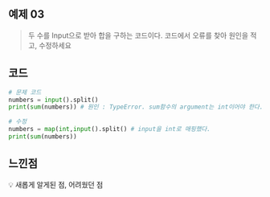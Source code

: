 ## 예제 03

> 두 수를 Input으로 받아 합을 구하는 코드이다.
코드에서 오류를 찾아 원인을 적고, 수정하세요

## 코드

```python
# 문제 코드
numbers = input().split()
print(sum(numbers)) # 원인 : TypeError. sum함수의 argument는 int이어야 한다.

# 수정
numbers = map(int,input().split() # input을 int로 매핑했다.
print(sum(numbers))
```

## 느낀점

<aside>
💡 새롭게 알게된 점, 어려웠던 점
</aside>